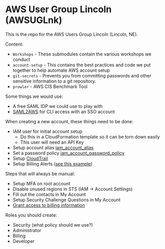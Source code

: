 # AWS User Group Lincoln (AWSUGLnk)
This is the repo for the AWS Users Group Lincoln (Lincoln, NE).

Content:

* `Workshops` - These submodules contain the various workshops we conduct
* `account-setup` - This contains the best practices and code we put together to help automate AWS account setup
* `git-secrets` - Prevents you from committing passwords and other sensitive information to a git repository.
* `prowler` - AWS CIS Benchmark Tool

Some things we would use:

* A free SAML IDP we could use to play with
* [SAML2AWS](https://github.com/Versent/saml2aws) for CLI access with an SSO account

When creating a new account, these things need to be done:

* IAM user for initial account setup
  * Do this in a CloudFormation template so it can be torn down easily
  * This user will need an API Key
* Setup account alias [iam_account_alias](https://www.terraform.io/docs/providers/aws/r/iam_account_alias.html)
* Set a password policy [iam_account_password_policy](https://www.terraform.io/docs/providers/aws/r/iam_account_password_policy.html)
* Setup [CloudTrail](https://www.terraform.io/docs/providers/aws/r/cloudtrail.html)
* Setup Billing Alerts ([see this example](https://github.com/billtrust/terraform-aws-billing-alarm))

Steps that will always be manual:

* Setup MFA on root account
* Disable unused regions in STS (IAM -> Account Settings)
* Fill out the contacts in My Account
* Setup Security Challenge Questions in My Account
* [Grant access to billing information](https://docs.aws.amazon.com/awsaccountbilling/latest/aboutv2/grantaccess.html)

Roles you should create:

* Security (what policy should we use?)
* Administrator
* Billing
* Developer
